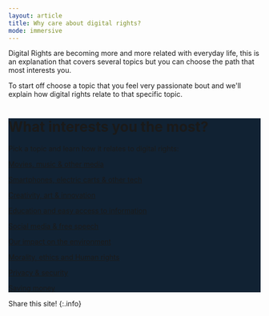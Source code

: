 ```yaml
---
layout: article
title: Why care about digital rights?
mode: immersive
---
```


Digital Rights are becoming more and more related with everyday life, this is an explanation that covers several topics but you can choose the path that most interests you.

To start off choose a topic that you feel very passionate bout and we'll explain how digital rights relate to that specific topic.




<div class="hero hero--center hero--dark" style="background-color: #123;">
  <div class="hero__content">

  
  


<h1>What interests you the most?</h1>
    <p>Pick a topic and learn how it relates to digital rights:</p>


	
<p>
	
	
<a class="button button--secondary button--pill button--xl" href="LINK">Movies, music & other media</a>

<a class="button button--secondary button--pill button--xl" href="LINK">Smartphones, electric carts & other tech</a>

<a class="button button--secondary button--pill button--xl" href="LINK">Creativity, art & innovation</a>

<a class="button button--secondary button--pill button--xl" href="LINK">Education and easy access to information</a>

<a class="button button--secondary button--pill button--xl" href="LINK">Social media & free speech</a>

<a class="button button--secondary button--pill button--xl" href="LINK">Our impact on the environment</a>

<a class="button button--secondary button--pill button--xl" href="LINK">Morality, ethics and Human rights</a>

<a class="button button--secondary button--pill button--xl" href="LINK">Privacy & security</a>

<a class="button button--secondary button--pill button--xl" href="LINK">Saving money</a>


</p>
	
  </div>
</div>

<!--

# What interests you the most?

* [Movies, music & other media]()
* [Smartphones, electric carts & other tech]()
* [Creativity, art & innovation]()
* [Education and easy access to information]()
* [Social media & free speech]()
* [Our impact on the environment]()
* [Morality, ethics and Human rights]()
* [Privacy & security]()
* [Saving money]()


-->


Share this site!
{:.info}